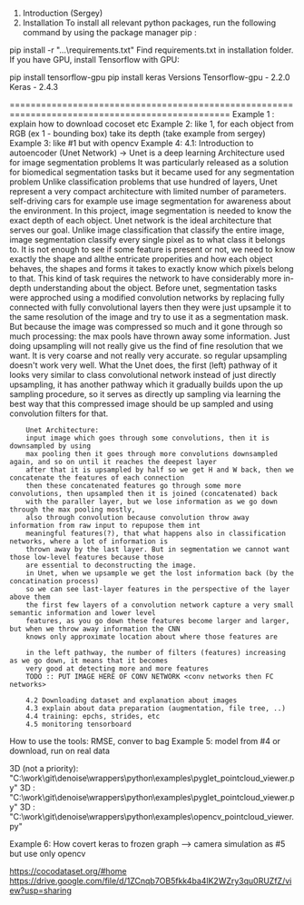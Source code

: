 1. Introduction (Sergey)
2. Installation
To install all relevant python packages, run the following command by using the package manager pip :

pip install -r "...\requirements.txt"
Find requirements.txt in installation folder. If you have GPU, install Tensorflow with GPU:

pip install tensorflow-gpu
pip install keras
Versions
Tensorflow-gpu - 2.2.0
Keras - 2.4.3

================================================================================================
Example 1 : explain how to download cocoset etc
Example 2: like 1, for each object from RGB (ex 1 - bounding box) take its depth (take example from sergey)
Example 3: like #1 but with opencv
Example 4: 
		4.1: Introduction to autoencoder (Unet Network)
		-> Unet is a deep learning Architecture used for image segmentation problems
		It was particularly released as a solution for biomedical segmentation tasks
		but it became used for any segmentation problem
		Unlike classification problems that use hundred of layers, Unet represent a very compact architecture
		with limited number of parameters.
		self-driving cars for example use image segmentation for awareness about the environment.
		In this project, image segmentation is needed to know the exact depth of each object. 
		Unet network is the ideal architecture that serves our goal.
		Unlike image classification that classify the entire image, image segmentation classify every single pixel
		as to what class it belongs to.
		It is not enough to see if some feature is present or not, we need to know exactly the shape and allthe entricate 
		properities and how each object behaves, the shapes and forms it takes to exactly know which pixels belong to that.
		This kind of task requires the network to have considerably more in-depth understanding about the object.
		Before unet, segmentation tasks were approched using a modified convolution networks by replacing
		fully connected with fully convolutional layers then they were just upsample it to the same
		resolution of the image and try to use it as a segmentation mask. But because the image was compressed
		so much and it gone through so much processing: the max pools have thrown away some information.
		Just doing upsampling will not really give us the find of fine resolution that we want. It is very
		coarse and not really very accurate. so regular upsampling doesn't work very well.
		What the Unet does, the first (left) pathway of it looks very similar to class convolutional network
		instead of just directly upsampling, it has another pathway which it gradually builds upon the up sampling
		procedure, so it serves as directly up sampling via learning the best way that this compressed image should
		be up sampled and using convolution filters for that.
		
		Unet Architecture: 
		input image which goes through some convolutions, then it is downsampled by using
		max pooling then it goes through more convolutions downsampled again, and so on until it reaches the deepest layer
		after that it is upsampled by half so we get H and W back, then we concatenate the features of each connection 
		then these concatenated features go through some more convolutions, then upsampled then it is joined (concatenated) back 
		with the paraller layer, but we lose information as we go down through the max pooling mostly,
		also through convolution because convolution throw away information from raw input to repupose them int
		meaningful features(?), that what happens also in classification networks, where a lot of information is 
		thrown away by the last layer. But in segmentation we cannot want those low-level features because those
		are essential to deconstructing the image. 
		in Unet, when we upsample we get the lost information back (by the concatination process)
		so we can see last-layer features in the perspective of the layer above them
		the first few layers of a convolution network capture a very small semantic information and lower level
		features, as you go down these features become larger and larger, but when we throw away information the CNN
		knows only approximate location about where those features are 
		
		in the left pathway, the number of filters (features) increasing as we go down, it means that it becomes
		very good at detecting more and more features 
		TODO :: PUT IMAGE HERE OF CONV NETWORK <conv networks then FC networks>
		
		4.2 Downloading dataset and explanation about images
		4.3 explain about data preparation (augmentation, file tree, ..)
		4.4 training: epchs, strides, etc
		4.5 monitoring tensorboard 
How to use the tools: RMSE, conver to bag
Example 5: model from #4 or download, run on real data

3D (not a priority): "C:\work\git\denoise\wrappers\python\examples\pyglet_pointcloud_viewer.py"
3D : "C:\work\git\denoise\wrappers\python\examples\pyglet_pointcloud_viewer.py"
3D : "C:\work\git\denoise\wrappers\python\examples\opencv_pointcloud_viewer.py"

Example 6: How covert keras to frozen graph --> camera simulation as #5 but use only opencv



https://cocodataset.org/#home 
https://drive.google.com/file/d/1ZCnqb7OB5fkk4ba4lK2WZry3qu0RUZfZ/view?usp=sharing 